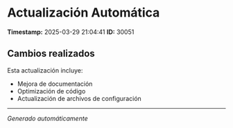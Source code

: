 # Actualización Automática

**Timestamp:** 2025-03-29 21:04:41
**ID:** 30051

## Cambios realizados

Esta actualización incluye:
- Mejora de documentación
- Optimización de código
- Actualización de archivos de configuración

---
*Generado automáticamente*
